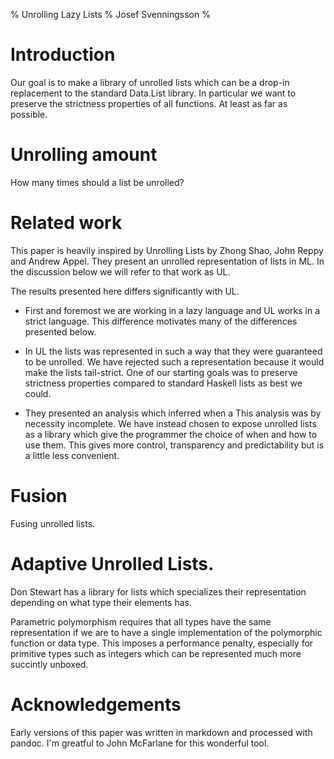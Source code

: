 % Unrolling Lazy Lists
% Josef Svenningsson
%


# Introduction

Our goal is to make a library of unrolled lists which can be a drop-in 
replacement to the standard Data.List library. In particular we want to
preserve the strictness properties of all functions. At least as far as
possible.

# Unrolling amount

How many times should a list be unrolled?

# Related work

This paper is heavily inspired by Unrolling Lists by Zhong Shao, John
Reppy and Andrew Appel. They present an unrolled representation of lists
in ML. In the discussion below we will refer to that work as UL.

The results presented here differs significantly with UL.

+ First and foremost we are working in a lazy language and UL works in
  a strict language. This difference motivates many of the differences
  presented below.  

+ In UL the lists was represented in such a way that they were
  guaranteed to be unrolled. We have rejected such a representation
  because it would make the lists tail-strict. One of our starting
  goals was to preserve strictness properties compared to standard
  Haskell lists as best we could.

+ They presented an analysis which inferred when a This analysis was
  by necessity incomplete. We have instead chosen to expose unrolled
  lists as a library which give the programmer the choice of when and
  how to use them. This gives more control, transparency and
  predictability but is a little less convenient.


# Fusion

Fusing unrolled lists.

# Adaptive Unrolled Lists.

Don Stewart has a library for lists which specializes their
representation depending on what type their elements has. 

Parametric polymorphism requires that all types have the same
representation if we are to have a single implementation of the
polymorphic function or data type. This imposes a performance penalty,
especially for primitive types such as integers which can be
represented much more succintly unboxed.

# Acknowledgements

Early versions of this paper was written in markdown and processed
with pandoc. I'm greatful to John McFarlane for this wonderful tool.
